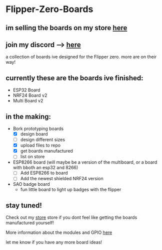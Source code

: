 # Flipper-Zero-Boards

## im selling the boards on my store [here](https://www.borkelectronics.com/)

## join my discord         --> [here](https://discord.gg/AVAeRuQTN2)

a collection of boards ive designed for the Flipper zero. more are on their way!

## currently these are the boards ive finished:
- ESP32 Board
- NRF24 Board v2
- Multi Board v2

## in the making:

- Bork prototyping boards
  - [x] design board
  - [ ] design different sizes
  - [x] upload files to repo
  - [x] get boards manufactured
  - [ ] list on store
  
- ESP8266 board (will maybe be a version of the multiboard, or a board with bboth an esp32 and 8266)
  - [ ] Add ESP8266 to board
  - [ ] Add the newest shielded NRF24 version 
  
- SAO badge board
  - fun little board to light up badges with the flipper
  


## stay tuned!

Check out my [store](https://www.borklab.com/) store if you dont feel like getting the boards manufactured yourself!

More information about the modules and GPIO [here](https://github.com/UberGuidoZ/Flipper/blob/main/GPIO/ReadMe.md)

let me know if  you have any more board ideas!
